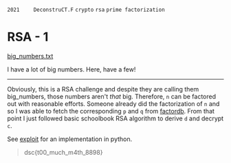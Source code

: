 `2021` `	DeconstruCT.F` `crypto` `rsa` `prime factorization`  

# RSA - 1
[big_numbers.txt](./big_numbers.txt)  

I have a lot of big numbers. Here, have a few!
___

Obviously, this is a RSA challenge and despite they are calling them big_numbers, those numbers aren't _that_ big. Therefore, `n` can be factored out with reasonable efforts. Someone already did the factorization of `n` and so I was able to fetch the corresponding `p` and `q` from [factordb](http://factordb.com/). From that point I just
followed basic schoolbook RSA algorithm to derive `d` and decrypt `c`.

See [exploit](./exploit.py) for an implementation in python.

> dsc{t00_much_m4th_8898}

